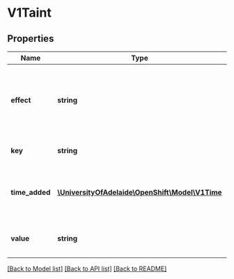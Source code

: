 # V1Taint

## Properties
Name | Type | Description | Notes
------------ | ------------- | ------------- | -------------
**effect** | **string** | Required. The effect of the taint on pods that do not tolerate the taint. Valid effects are NoSchedule, PreferNoSchedule and NoExecute. | 
**key** | **string** | Required. The taint key to be applied to a node. | 
**time_added** | [**\UniversityOfAdelaide\OpenShift\Model\V1Time**](V1Time.md) | TimeAdded represents the time at which the taint was added. It is only written for NoExecute taints. | [optional] 
**value** | **string** | Required. The taint value corresponding to the taint key. | [optional] 

[[Back to Model list]](../README.md#documentation-for-models) [[Back to API list]](../README.md#documentation-for-api-endpoints) [[Back to README]](../README.md)


